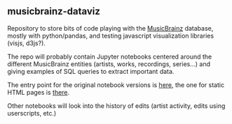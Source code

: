 musicbrainz-dataviz
-------------------

Repository to store bits of code playing with the [MusicBrainz](https://musicbrainz.org) database, mostly with python/pandas, and testing javascript visualization libraries (visjs, d3js?).

The repo will probably contain Jupyter notebooks centered around the different MusicBrainz entities (artists, works, recordings, series...) and giving examples of SQL queries to extract important data.

The entry point for the original notebook versions is [here](./index.ipynb), the
one for static HTML pages is [there](https://loujine.github.io/musicbrainz-dataviz/index.html).

Other notebooks will look into the history of edits (artist activity, edits using userscripts, etc.)

